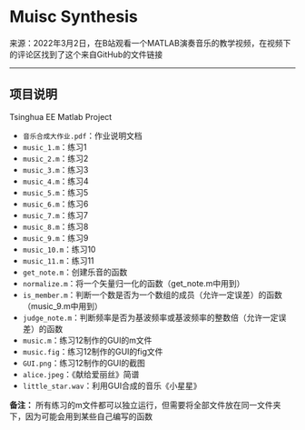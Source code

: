 # Muisc Synthesis

来源：2022年3月2日，在B站观看一个MATLAB演奏音乐的教学视频，在视频下的评论区找到了这个来自GitHub的文件链接

------------------------------------------------------------------------------------------
## 项目说明

Tsinghua EE Matlab Project

* `音乐合成大作业.pdf`：作业说明文档
* `music_1.m`：练习1
* `music_2.m`：练习2
* `music_3.m`：练习3
* `music_4.m`：练习4
* `music_5.m`：练习5
* `music_6.m`：练习6
* `music_7.m`：练习7
* `music_8.m`：练习8
* `music_9.m`：练习9
* `music_10.m`：练习10
* `music_11.m`：练习11
* `get_note.m`：创建乐音的函数
* `normalize.m`：将一个矢量归一化的函数（get_note.m中用到）
* `is_member.m`：判断一个数是否为一个数组的成员（允许一定误差）的函数（music_9.m中用到）
* `judge_note.m`：判断频率是否为基波频率或基波频率的整数倍（允许一定误差）的函数
* `music.m`：练习12制作的GUI的m文件
* `music.fig`：练习12制作的GUI的fig文件
* `GUI.png`：练习12制作的GUI的截图
* `alice.jpeg`：《献给爱丽丝》简谱
* `little_star.wav`：利用GUI合成的音乐《小星星》

**备注：** 所有练习的m文件都可以独立运行，但需要将全部文件放在同一文件夹下，因为可能会用到某些自己编写的函数
